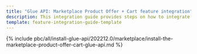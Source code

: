```yaml
---
title: "Glue API: Marketplace Product Offer + Cart feature integration"
description: This integration guide provides steps on how to integrate the Marketplace Product Offer + Cart Glue API feature into a Spryker project.
template: feature-integration-guide-template
---
```


{% include pbc/all/install-glue-api/202212.0/marketplace/install-the-marketplace-product-offer-cart-glue-api.md %} <!-- To edit, see /_includes/pbc/all/install-glue-api/202212.0/marketplace/install-the-marketplace-product-offer-cart-glue-api.md -->
